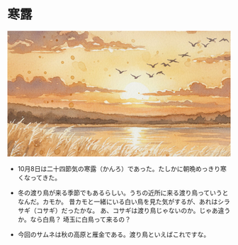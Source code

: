# 寒露
![寒露の光景](img/kanro.jpg)
- 10月8日は二十四節気の寒露（かんろ）であった。たしかに朝晩めっきり寒くなってきた。

+ 冬の渡り鳥が来る季節でもあるらしい。うちの近所に来る渡り鳥っていうとなんだ。カモか。
昔カモと一緒にいる白い鳥を見た気がするが、あれはシラサギ（コサギ）だったかな。
あ、コサギは渡り鳥じゃないのか。じゃあ違うか。なら白鳥？ 埼玉に白鳥って来るの？

- 今回のサムネは秋の高原と雁金である。渡り鳥といえばこれですな。
